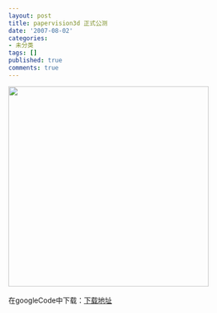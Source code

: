 ```yaml
---
layout: post
title: papervision3d 正式公测
date: '2007-08-02'
categories:
- 未分类
tags: []
published: true
comments: true
---
```

<p><p>
<img src="http://www.papervision3d.org/blog/jpg/shark.jpg" alt="" width="400" height="400" />&nbsp;
</p>
<p>
在googleCode中下载：<a href="http://code.google.com/p/papervision3d/" target="_blank" title="papervision3d下载地址">下载地址</a>
</p>
</p>
